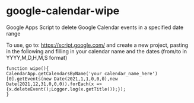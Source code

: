 # google-calendar-wipe
Google Apps Script to delete Google Calendar events in a specified date range

To use, go to: https://script.google.com/ and create a new project, pasting in the following and filling in your calendar name and the dates (from/to in YYYY,M,D,H,M,S format)
```
function wipe(){
CalendarApp.getCalendarsByName('your_calendar_name_here')[0].getEvents(new Date(2021,1,1,0,0,0),new Date(2021,12,31,0,0,0)).forEach(x => {x.deleteEvent();Logger.log(x.getTitle());});
}
```
